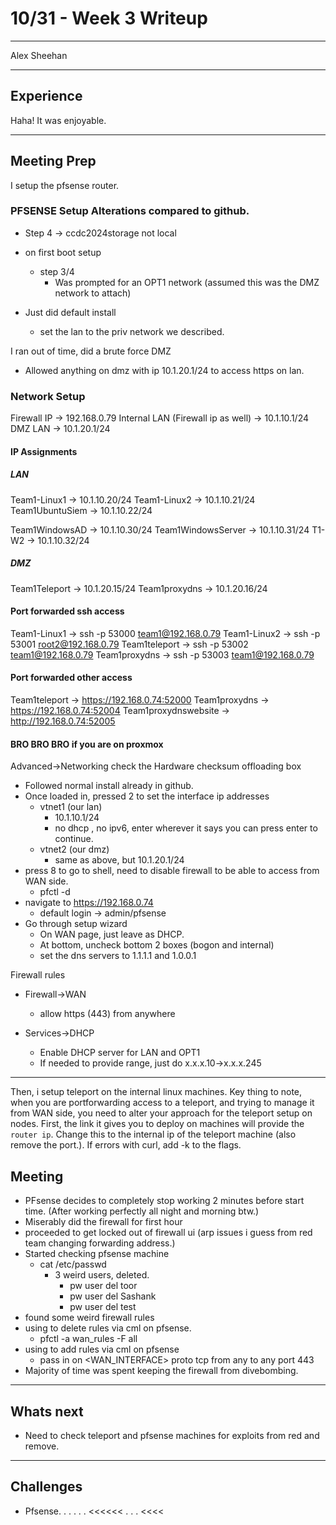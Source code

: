 # 10/31 - Week 3 Writeup

---

Alex Sheehan

---

## Experience

Haha! It was enjoyable.

---

## Meeting Prep 

I setup the pfsense router.

### PFSENSE Setup Alterations compared to github.

- Step 4 -> ccdc2024storage not local

- on first boot setup 
  - step 3/4 
    - Was prompted for an OPT1 network (assumed this was the DMZ network to attach)

- Just did default install
  - set the lan to the priv network we described.

I ran out of time, did a brute force DMZ

- Allowed anything on dmz with ip 10.1.20.1/24 to access https on lan.



### Network Setup 

Firewall IP   ->    192.168.0.79
Internal LAN (Firewall ip as well)  ->    10.1.10.1/24 
DMZ LAN       ->    10.1.20.1/24 

#### IP Assignments


##### LAN 
Team1-Linux1    ->    10.1.10.20/24 
Team1-Linux2    ->    10.1.10.21/24
Team1UbuntuSiem ->    10.1.10.22/24

Team1WindowsAD  ->    10.1.10.30/24
Team1WindowsServer -> 10.1.10.31/24
T1-W2           ->    10.1.10.32/24

##### DMZ 
Team1Teleport   ->    10.1.20.15/24
Team1proxydns   ->    10.1.20.16/24 


#### Port forwarded ssh access 

Team1-Linux1    ->    ssh -p 53000 team1@192.168.0.79 
Team1-Linux2    ->    ssh -p 53001 root2@192.168.0.79
Team1teleport   ->    ssh -p 53002 team1@192.168.0.79
Team1proxydns   ->    ssh -p 53003 team1@192.168.0.79

#### Port forwarded other access

Team1teleport   ->    https://192.168.0.74:52000
Team1proxydns   ->    https://192.168.0.74:52004
Team1proxydnswebsite   ->    http://192.168.0.74:52005



#### BRO BRO BRO if you are on proxmox 

Advanced->Networking check the Hardware checksum offloading box

- Followed normal install already in github.
- Once loaded in, pressed 2 to set the interface ip addresses
  - vtnet1 (our lan)
    - 10.1.10.1/24 
    - no dhcp , no ipv6, enter wherever it says you can press enter to continue.
  - vtnet2 (our dmz)
    - same as above, but 10.1.20.1/24 
- press 8 to go to shell, need to disable firewall to be able to access from WAN side.
  - pfctl -d 
- navigate to https://192.168.0.74
  - default login -> admin/pfsense
- Go through setup wizard
  - On WAN page, just leave as DHCP.
  - At bottom, uncheck bottom 2 boxes (bogon and internal)
  - set the dns servers to 1.1.1.1 and 1.0.0.1

Firewall rules 

- Firewall->WAN 
  - allow https (443) from anywhere

- Services->DHCP 
  - Enable DHCP server for LAN and OPT1 
  - If needed to provide range, just do x.x.x.10->x.x.x.245

---

Then, i setup teleport on the internal linux machines. Key thing to note, when you are portforwarding access to a teleport, and trying to manage it from WAN side, you need to alter your approach for the teleport setup on nodes. First, the link it gives you to deploy on machines will provide the `router ip`. Change this to the internal ip of the teleport machine (also remove the port.). If errors with curl, add -k to the flags. 

## Meeting

- PFsense decides to completely stop working 2 minutes before start time. (After working perfectly all night and morning btw.)
- Miserably did the firewall for first hour 
- proceeded to get locked out of firewall ui (arp issues i guess from red team changing forwarding address.)
- Started checking pfsense machine 
  - cat /etc/passwd 
    - 3 weird users, deleted.
      - pw user del toor
      - pw user del Sashank
      - pw user del test 
- found some weird firewall rules
- using to delete rules via cml on pfsense.
  - pfctl -a wan_rules -F all
- using to add rules via cml on pfsense
  - pass in on <WAN_INTERFACE> proto tcp from any to any port 443
- Majority of time was spent keeping the firewall from divebombing.


---

## Whats next

- Need to check teleport and pfsense machines for exploits from red and remove.

---

## Challenges

- Pfsense. . . . . . <<<<<< . . . <<<<



